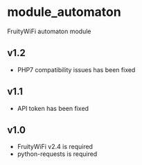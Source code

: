 module_automaton
================

FruityWiFi automaton module


v1.2
---------------------------------
- PHP7 compatibility issues has been fixed


v1.1
---------------------------------
- API token has been fixed


v1.0
---------------------------------
- FruityWiFi v2.4 is required
- python-requests is required
